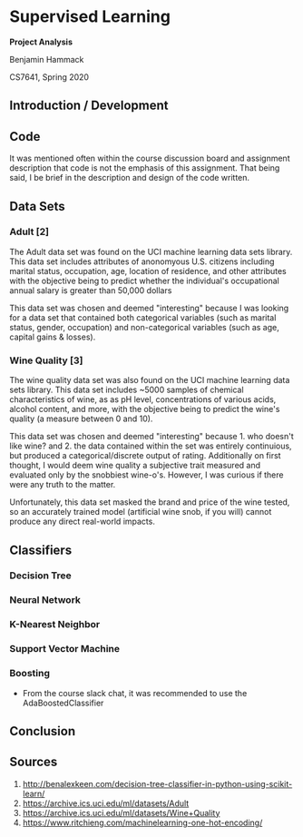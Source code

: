 # Supervised Learning
**Project Analysis**

Benjamin Hammack

CS7641, Spring 2020


## Introduction / Development

## Code
It was mentioned often within the course discussion board and assignment description that code is not the emphasis of this assignment. That being said, I be brief in the description and design of the code written.

## Data Sets

### Adult [2]
The Adult data set was found on the UCI machine learning data sets library. This data set includes attributes of anonomyous U.S. citizens including marital status, occupation, age, location of residence, and other attributes with the objective being to predict whether the individual's occupational annual salary is greater than 50,000 dollars

This data set was chosen and deemed "interesting" because I was looking for a data set that contained both categorical variables (such as marital status, gender, occupation) and non-categorical variables (such as age, capital gains & losses).

<real world applicability of the data set here>

### Wine Quality [3]
The wine quality data set was also found on the UCI machine learning data sets library. This data set includes ~5000 samples of chemical characteristics of wine, as as pH level, concentrations of various acids, alcohol content, and more, with the objective being to predict the wine's quality (a measure between 0 and 10).

This data set was chosen and deemed "interesting" because 1. who doesn't like wine? and 2. the data contained within the set was entirely continuious, but produced a categorical/discrete output of rating. Additionally on first thought, I would deem wine quality a subjective trait measured and evaluated only by the snobbiest wine-o's. However, I was curious if there were any truth to the matter.

Unfortunately, this data set masked the brand and price of the wine tested, so an accurately trained model (artificial wine snob, if you will) cannot produce any direct real-world impacts.


## Classifiers


### Decision Tree


### Neural Network


### K-Nearest Neighbor


### Support Vector Machine


### Boosting
* From the course slack chat, it was recommended to use the AdaBoostedClassifier

## Conclusion


## Sources
1. http://benalexkeen.com/decision-tree-classifier-in-python-using-scikit-learn/
2. https://archive.ics.uci.edu/ml/datasets/Adult
3. https://archive.ics.uci.edu/ml/datasets/Wine+Quality
4. https://www.ritchieng.com/machinelearning-one-hot-encoding/

